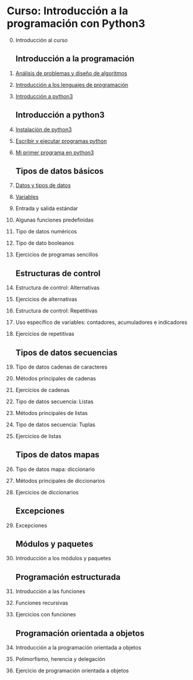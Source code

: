 # Curso: Introducción a la programación con Python3

0. Introducción al curso

    ## Introducción a la programación

1. [Análisis de problemas y diseño de algoritmos](curso/u1)
2. [Introducción a los lenguajes de programación](curso/u2)
3. [Introducción a python3](curso/u3)

    ## Introducción a python3

4. [Instalación de python3](curso/u4)
5. [Escribir y ejecutar programas python](curso/u5)
6. [Mi primer programa en python3](curso/u6)

    ## Tipos de datos básicos

7. [Datos y tipos de datos](curso/u7)
8. [Variables](curso/u8)
9. Entrada y salida estándar
10. Algunas funciones predefinidas
11. Tipo de datos numéricos
12. Tipo de dato booleanos
13. Ejercicios de programas sencillos

    ## Estructuras de control

14. Estructura de control: Alternativas
15. Ejercicios de alternativas
16. Estructura de control: Repetitivas
17. Uso específico de variables: contadores, acumuladores e indicadores
18. Ejercicios de repetitivas

    ## Tipos de datos secuencias

19. Tipo de datos cadenas de caracteres
20. Métodos principales de cadenas
21. Ejercicios de cadenas
22. Tipo de datos secuencia: Listas
23. Métodos principales de listas
24. Tipo de datos secuencia: Tuplas
25. Ejercicios de listas

    ## Tipos de datos mapas

26. Tipo de datos mapa: diccionario
27. Métodos principales de diccionarios
28. Ejercicios de diccionarios

    ## Excepciones

29. Excepciones

    ## Módulos y paquetes

30. Introducción a los módulos y paquetes

    ## Programación estructurada

31. Introducción a las funciones
32. Funciones recursivas
33. Ejercicios con funciones

    ## Programación orientada a objetos

34. Introducción a la programación orientada a objetos
35. Polimorfismo, herencia y delegación
36. Ejercicio de programación orientada a objetos